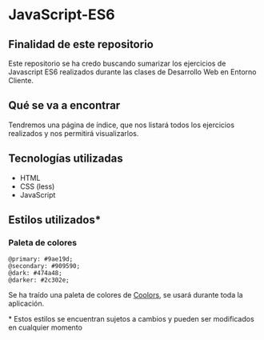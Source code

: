 # JavaScript-ES6
## Finalidad de este repositorio
Este repositorio se ha credo buscando sumarizar los ejercicios de Javascript ES6 realizados durante las clases de Desarrollo Web en Entorno Cliente.
## Qué se va a encontrar
Tendremos una página de índice, que nos listará todos los ejercicios realizados y nos permitirá visualizarlos.
## Tecnologías utilizadas
- HTML
- CSS (less)
- JavaScript
## Estilos utilizados*
### Paleta de colores
```less
@primary: #9ae19d;
@secondary: #909590;
@dark: #474a48;
@darker: #2c302e;
```

Se ha traído una paleta de colores de [Coolors](https://coolors.co/), se usará durante toda la aplicación.

\*  Estos estilos se encuentran sujetos a cambios y pueden ser modificados en cualquier momento